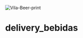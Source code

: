 ![Vila-Beer-print](https://github.com/allandrs/delivery_bebidas/assets/99522993/cc035668-2cbe-4abd-9544-1801b5f212e8)
# delivery_bebidas
